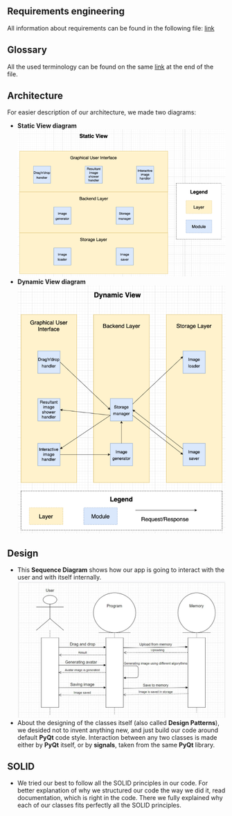 ## Requirements engineering
All information about requirements can be found in the following file: [link](https://docs.google.com/document/d/1YJfG6R8hqVHXyAWbUEWD7GAZxAxY5GQK/edit#)

## Glossary
All the used terminology can be found on the same [link](https://docs.google.com/document/d/1YJfG6R8hqVHXyAWbUEWD7GAZxAxY5GQK/edit#) at the end of the file.

## Architecture
For easier description of our architecture, we made two diagrams:
* **Static View diagram**
![Static View](/Documentation/static_view.png)
* **Dynamic View diagram**
![Dynamic View](/Documentation/dynamic_view.png)

## Design
* This **Sequence Diagram** shows how our app is going to interact with the user and with itself internally.
![Sequence Diagram](/Documentation/sequence.jpg)
* About the designing of the classes itself (also called **Design Patterns**), we desided not to invent anything new, and just build our code around default **PyQt** code style. Interaction between any two classes is made either by **PyQt** itself, or by **signals**, taken from the same **PyQt** library.

## SOLID
* We tried our best to follow all the SOLID principles in our code. For better explanation of why we structured our code the way we did it, read documentation, which is right in the code. There we fully explained why each of our classes fits perfectly all the SOLID principles.